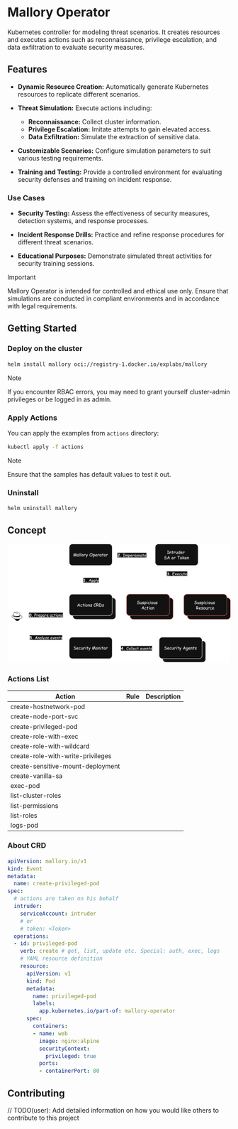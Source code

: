 # Mallory Operator

Kubernetes controller for modeling threat scenarios. It creates resources and executes actions such as reconnaissance, privilege escalation, and data exfiltration to evaluate security measures.

## Features
- **Dynamic Resource Creation:** Automatically generate Kubernetes resources to replicate different scenarios.
  
- **Threat Simulation:** Execute actions including:
  - **Reconnaissance:** Collect cluster information.
  - **Privilege Escalation:** Imitate attempts to gain elevated access.
  - **Data Exfiltration:** Simulate the extraction of sensitive data.
  
- **Customizable Scenarios:** Configure simulation parameters to suit various testing requirements.

- **Training and Testing:** Provide a controlled environment for evaluating security defenses and training on incident response.

### Use Cases

- **Security Testing:** Assess the effectiveness of security measures, detection systems, and response processes.

- **Incident Response Drills:** Practice and refine response procedures for different threat scenarios.

- **Educational Purposes:** Demonstrate simulated threat activities for security training sessions.
> [!IMPORTANT]  
>  Mallory Operator is intended for controlled and ethical use only. Ensure that simulations are conducted in compliant environments and in accordance with legal requirements.

## Getting Started

### Deploy on the cluster

```sh
helm install mallory oci://registry-1.docker.io/explabs/mallory
```

> [!NOTE] 
>  If you encounter RBAC errors, you may need to grant yourself cluster-admin
privileges or be logged in as admin.

### Apply Actions
You can apply the examples from `actions` directory:

```sh
kubectl apply -f actions
```

> [!NOTE] 
>  Ensure that the samples has default values to test it out.

### Uninstall
```sh
helm uninstall mallory
```

## Concept
![](docs/img/concept.png)

### Actions List
| Action                            | Rule | Description |
| --------------------------------- | ---- | ----------- |
| create-hostnetwork-pod            |      |             |
| create-node-port-svc              |      |             |
| create-privileged-pod             |      |             |
| create-role-with-exec             |      |             |
| create-role-with-wildcard         |      |             |
| create-role-with-write-privileges |      |             |
| create-sensitive-mount-deployment |      |             |
| create-vanilla-sa                 |      |             |
| exec-pod                          |      |             |
| list-cluster-roles                |      |             |
| list-permissions                  |      |             |
| list-roles                        |      |             |
| logs-pod                          |      |             |

### About CRD
```yaml
apiVersion: mallory.io/v1
kind: Event
metadata:
  name: create-privileged-pod
spec:
  # actions are taken on his behalf
  intruder:
    serviceAccount: intruder
    # or
    # token: <Token>
  operations:
  - id: privileged-pod
    verb: create # get, list, update etc. Special: auth, exec, logs
    # YAML resource definition
    resource: 
      apiVersion: v1
      kind: Pod
      metadata:
        name: privileged-pod
        labels:
          app.kubernetes.io/part-of: mallory-operator
      spec:
        containers:
        - name: web
          image: nginx:alpine
          securityContext:
            privileged: true
          ports:
          - containerPort: 80
```

## Contributing
// TODO(user): Add detailed information on how you would like others to contribute to this project

